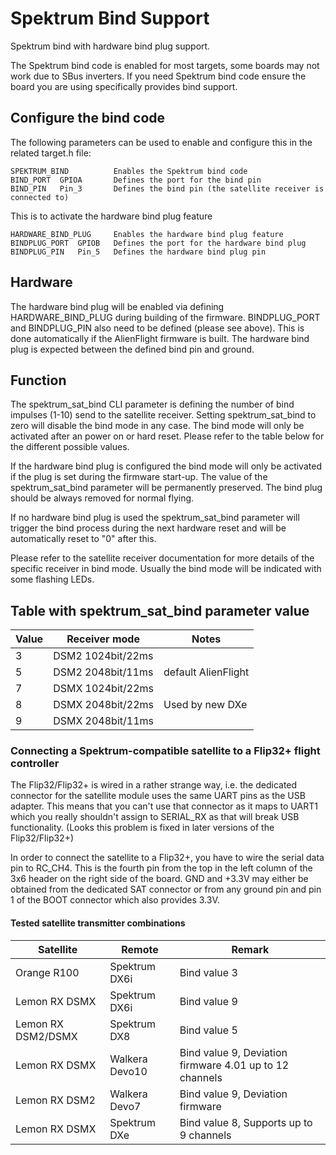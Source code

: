 # Spektrum Bind Support

Spektrum bind with hardware bind plug support.

The Spektrum bind code is enabled for most targets, some boards may not work due to SBus inverters. If you need Spektrum bind code ensure the board you are using specifically provides bind support.

## Configure the bind code

The following parameters can be used to enable and configure this in the related target.h file:
```
SPEKTRUM_BIND          Enables the Spektrum bind code
BIND_PORT  GPIOA       Defines the port for the bind pin
BIND_PIN   Pin_3       Defines the bind pin (the satellite receiver is connected to)
```
This is to activate the hardware bind plug feature
```
HARDWARE_BIND_PLUG     Enables the hardware bind plug feature
BINDPLUG_PORT  GPIOB   Defines the port for the hardware bind plug
BINDPLUG_PIN   Pin_5   Defines the hardware bind plug pin
```
## Hardware

The hardware bind plug will be enabled via defining HARDWARE_BIND_PLUG during building of the firmware. BINDPLUG_PORT and BINDPLUG_PIN also need to be defined (please see above). This is done automatically if the AlienFlight firmware is built. The hardware bind plug is expected between the defined bind pin and ground.

## Function

The spektrum_sat_bind CLI parameter is defining the number of bind impulses (1-10) send to the satellite receiver. Setting spektrum_sat_bind to zero will disable the bind mode in any case. The bind mode will only be activated after an power on or hard reset. Please refer to the table below for the different possible values.

If the hardware bind plug is configured the bind mode will only be activated if the plug is set during the firmware start-up. The value of the spektrum_sat_bind parameter will be permanently preserved. The bind plug should be always removed for normal flying.

If no hardware bind plug is used the spektrum_sat_bind parameter will trigger the bind process during the next hardware reset and will be automatically reset to "0" after this.

Please refer to the satellite receiver documentation for more details of the specific receiver in bind mode. Usually the bind mode will be indicated with some flashing LEDs.

## Table with spektrum_sat_bind parameter value

| Value | Receiver mode     | Notes               |
| ----- | ----------------- | ------------------- |
| 3     | DSM2 1024bit/22ms |                     |
| 5     | DSM2 2048bit/11ms | default AlienFlight |
| 7     | DSMX 1024bit/22ms |                     |
| 8     | DSMX 2048bit/22ms | Used by new DXe     |
| 9     | DSMX 2048bit/11ms |                     |

### Connecting a Spektrum-compatible satellite to a Flip32+ flight controller

The Flip32/Flip32+ is wired in a rather strange way, i.e. the dedicated connector for the satellite module uses the same UART pins as the USB adapter. This means that you can't use that connector as it maps to UART1 which you really shouldn't assign to SERIAL_RX as that will break USB functionality. (Looks this problem is fixed in later versions of the Flip32/Flip32+)

In order to connect the satellite to a Flip32+, you have to wire the serial data pin to RC_CH4. This is the fourth pin from the top in the left column of the 3x6 header on the right side of the board. GND and +3.3V may either be obtained from the dedicated SAT connector or from any ground pin and pin 1 of the BOOT connector which also provides 3.3V.

#### Tested satellite transmitter combinations

| Satellite          | Remote         | Remark                                                  |
| ------------------ | -------------- | ------------------------------------------------------- |
| Orange R100        | Spektrum DX6i  | Bind value 3                                            |
| Lemon RX DSMX      | Spektrum DX6i  | Bind value 9                                            |
| Lemon RX DSM2/DSMX | Spektrum DX8   | Bind value 5                                            |
| Lemon RX DSMX      | Walkera Devo10 | Bind value 9, Deviation firmware 4.01 up to 12 channels |
| Lemon RX DSM2      | Walkera Devo7  | Bind value 9, Deviation firmware                        |
| Lemon RX DSMX      | Spektrum DXe   | Bind value 8, Supports up to 9 channels                 |
